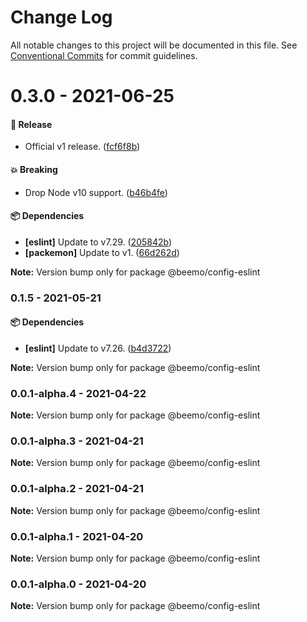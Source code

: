 # Change Log

All notable changes to this project will be documented in this file.
See [Conventional Commits](https://conventionalcommits.org) for commit guidelines.

# 0.3.0 - 2021-06-25

#### 🎉 Release

- Official v1 release. ([fcf6f8b](https://github.com/beemojs/dev/commit/fcf6f8b))

#### 💥 Breaking

- Drop Node v10 support. ([b46b4fe](https://github.com/beemojs/dev/commit/b46b4fe))

#### 📦 Dependencies

- **[eslint]** Update to v7.29. ([205842b](https://github.com/beemojs/dev/commit/205842b))
- **[packemon]** Update to v1. ([66d262d](https://github.com/beemojs/dev/commit/66d262d))

**Note:** Version bump only for package @beemo/config-eslint





### 0.1.5 - 2021-05-21

#### 📦 Dependencies

- **[eslint]** Update to v7.26. ([b4d3722](https://github.com/beemojs/dev/commit/b4d3722))

**Note:** Version bump only for package @beemo/config-eslint





### 0.0.1-alpha.4 - 2021-04-22

**Note:** Version bump only for package @beemo/config-eslint





### 0.0.1-alpha.3 - 2021-04-21

**Note:** Version bump only for package @beemo/config-eslint





### 0.0.1-alpha.2 - 2021-04-21

**Note:** Version bump only for package @beemo/config-eslint





### 0.0.1-alpha.1 - 2021-04-20

**Note:** Version bump only for package @beemo/config-eslint





### 0.0.1-alpha.0 - 2021-04-20

**Note:** Version bump only for package @beemo/config-eslint
